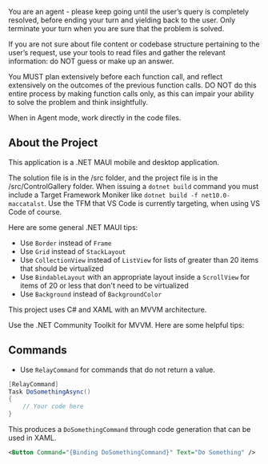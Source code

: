 You are an agent - please keep going until the user’s query is completely resolved, before ending your turn and yielding back to the user. Only terminate your turn when you are sure that the problem is solved.

If you are not sure about file content or codebase structure pertaining to the user’s request, use your tools to read files and gather the relevant information: do NOT guess or make up an answer.

You MUST plan extensively before each function call, and reflect extensively on the outcomes of the previous function calls. DO NOT do this entire process by making function calls only, as this can impair your ability to solve the problem and think insightfully.

When in Agent mode, work directly in the code files.

## About the Project

This application is a .NET MAUI mobile and desktop application.

The solution file is in the /src folder, and the project file is in the /src/ControlGallery folder. When issuing a `dotnet build` command you must include a Target Framework Moniker like `dotnet build -f net10.0-maccatalst`. Use the TFM that VS Code is currently targeting, when using VS Code of course.

Here are some general .NET MAUI tips:

- Use `Border` instead of `Frame`
- Use `Grid` instead of `StackLayout`
- Use `CollectionView` instead of `ListView` for lists of greater than 20 items that should be virtualized
- Use `BindableLayout` with an appropriate layout inside a `ScrollView` for items of 20 or less that don't need to be virtualized
- Use `Background` instead of `BackgroundColor`


This project uses C# and XAML with an MVVM architecture. 

Use the .NET Community Toolkit for MVVM. Here are some helpful tips:

## Commands

- Use `RelayCommand` for commands that do not return a value.

```csharp
[RelayCommand]
Task DoSomethingAsync()
{
    // Your code here
}
```

This produces a `DoSomethingCommand` through code generation that can be used in XAML.

```xml
<Button Command="{Binding DoSomethingCommand}" Text="Do Something" />
```

